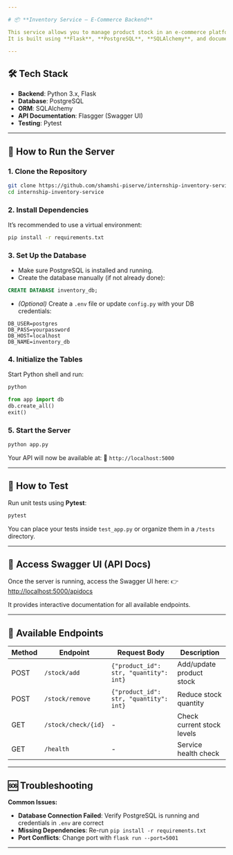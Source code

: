 ```yaml
---

# 📦 **Inventory Service – E-Commerce Backend**

This service allows you to manage product stock in an e-commerce platform using a simple RESTful API.
It is built using **Flask**, **PostgreSQL**, **SQLAlchemy**, and documented with **Swagger UI**.

---
```


## 🛠 Tech Stack

* **Backend**: Python 3.x, Flask
* **Database**: PostgreSQL
* **ORM**: SQLAlchemy
* **API Documentation**: Flasgger (Swagger UI)
* **Testing**: Pytest

---

## 🚀 How to Run the Server

### 1. Clone the Repository

```bash
git clone https://github.com/shamshi-piserve/internship-inventory-service.git
cd internship-inventory-service
```

### 2. Install Dependencies

It’s recommended to use a virtual environment:

```bash
pip install -r requirements.txt
```

### 3. Set Up the Database

* Make sure PostgreSQL is installed and running.
* Create the database manually (if not already done):

```sql
CREATE DATABASE inventory_db;
```

* *(Optional)* Create a `.env` file or update `config.py` with your DB credentials:

```env
DB_USER=postgres
DB_PASS=yourpassword
DB_HOST=localhost
DB_NAME=inventory_db
```

### 4. Initialize the Tables

Start Python shell and run:

```bash
python
```

```python
from app import db
db.create_all()
exit()
```

### 5. Start the Server

```bash
python app.py
```

Your API will now be available at:
📍 `http://localhost:5000`

---

## 🧪 How to Test

Run unit tests using **Pytest**:

```bash
pytest
```

You can place your tests inside `test_app.py` or organize them in a `/tests` directory.

---

## 📘 Access Swagger UI (API Docs)

Once the server is running, access the Swagger UI here:
👉 [http://localhost:5000/apidocs](http://localhost:5000/apidocs)

It provides interactive documentation for all available endpoints.

---

## 📌 Available Endpoints

| Method | Endpoint          | Request Body                             | Description                     |
|--------|-------------------|------------------------------------------|---------------------------------|
| POST   | `/stock/add`      | `{"product_id": str, "quantity": int}`   | Add/update product stock        |
| POST   | `/stock/remove`   | `{"product_id": str, "quantity": int}`   | Reduce stock quantity           |
| GET    | `/stock/check/{id}` | -                                      | Check current stock levels      |
| GET    | `/health`         | -                                        | Service health check            |

---

## 🆘 Troubleshooting
**Common Issues:**
- **Database Connection Failed**: Verify PostgreSQL is running and credentials in `.env` are correct
- **Missing Dependencies**: Re-run `pip install -r requirements.txt`
- **Port Conflicts**: Change port with `flask run --port=5001`

---
